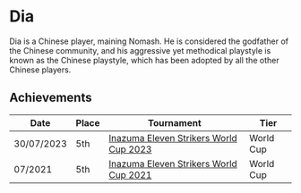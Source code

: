 # Dia

Dia is a Chinese player, maining Nomash. 
He is considered the godfather of the Chinese community, 
and his aggressive yet methodical playstyle is known as the Chinese playstyle,
which has been adopted by all the other Chinese players.

## Achievements

|Date|Place|Tournament|Tier|
|-|-|-|-|
| 30/07/2023 | 5th | [Inazuma Eleven Strikers World Cup 2023](/inapedia/tournaments/worldcup23.md) | World Cup |
| 07/2021 | 5th | [Inazuma Eleven Strikers World Cup 2021](/inapedia/tournaments/worldcup21.md) | World Cup |
